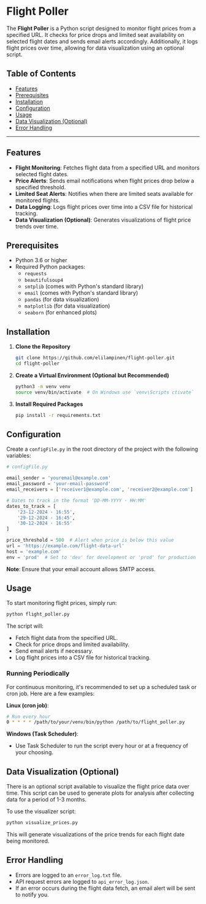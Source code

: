 
# Flight Poller

The **Flight Poller** is a Python script designed to monitor flight prices from a specified URL. It checks for price drops and limited seat availability on selected flight dates and sends email alerts accordingly. Additionally, it logs flight prices over time, allowing for data visualization using an optional script.

## Table of Contents

- [Features](#features)
- [Prerequisites](#prerequisites)
- [Installation](#installation)
- [Configuration](#configuration)
- [Usage](#usage)
- [Data Visualization (Optional)](#data-visualization-optional)
- [Error Handling](#error-handling)

---

## Features

- **Flight Monitoring**: Fetches flight data from a specified URL and monitors selected flight dates.
- **Price Alerts**: Sends email notifications when flight prices drop below a specified threshold.
- **Limited Seat Alerts**: Notifies when there are limited seats available for monitored flights.
- **Data Logging**: Logs flight prices over time into a CSV file for historical tracking.
- **Data Visualization (Optional)**: Generates visualizations of flight price trends over time.

## Prerequisites

- Python 3.6 or higher
- Required Python packages:
  - `requests`
  - `beautifulsoup4`
  - `smtplib` (comes with Python's standard library)
  - `email` (comes with Python's standard library)
  - `pandas` (for data visualization)
  - `matplotlib` (for data visualization)
  - `seaborn` (for enhanced plots)

## Installation

1. **Clone the Repository**

   ```bash
   git clone https://github.com/elilampinen/flight-poller.git
   cd flight-poller
   ```

2. **Create a Virtual Environment (Optional but Recommended)**

   ```bash
   python3 -m venv venv
   source venv/bin/activate  # On Windows use `venv\Scripts ctivate`
   ```

3. **Install Required Packages**

   ```bash
   pip install -r requirements.txt
   ```

## Configuration

Create a `configFile.py` in the root directory of the project with the following variables:

```python
# configFile.py

email_sender = 'youremail@example.com'
email_password = 'your-email-password'
email_receivers = ['receiver1@example.com', 'receiver2@example.com']

# Dates to track in the format 'DD-MM-YYYY · HH:MM'
dates_to_track = [
    '23-12-2024 · 16:55',
    '29-12-2024 · 16:45',
    '30-12-2024 · 16:55'
]

price_threshold = 500  # Alert when price is below this value
url = 'https://example.com/flight-data-url'
host = 'example.com'
env = 'prod'  # Set to 'dev' for development or 'prod' for production
```

**Note**: Ensure that your email account allows SMTP access.

## Usage

To start monitoring flight prices, simply run:

```bash
python flight_poller.py
```

The script will:
- Fetch flight data from the specified URL.
- Check for price drops and limited availability.
- Send email alerts if necessary.
- Log flight prices into a CSV file for historical tracking.

### Running Periodically

For continuous monitoring, it's recommended to set up a scheduled task or cron job. Here are a few examples:

**Linux (cron job)**:

```bash
# Run every hour
0 * * * * /path/to/your/venv/bin/python /path/to/flight_poller.py
```

**Windows (Task Scheduler)**:

- Use Task Scheduler to run the script every hour or at a frequency of your choosing.

## Data Visualization (Optional)

There is an optional script available to visualize the flight price data over time. This script can be used to generate plots for analysis after collecting data for a period of 1-3 months.

To use the visualizer script:

```bash
python visualize_prices.py
```

This will generate visualizations of the price trends for each flight date being monitored.

## Error Handling

- Errors are logged to an `error_log.txt` file.
- API request errors are logged to `api_error_log.json`.
- If an error occurs during the flight data fetch, an email alert will be sent to notify you.
